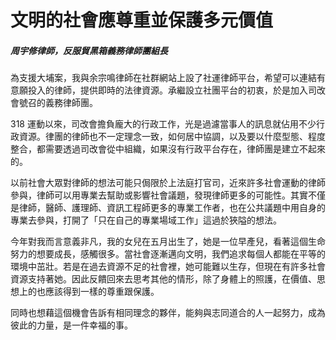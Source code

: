 # 文明的社會應尊重並保護多元價值

##### 周宇修律師，反服貿黑箱義務律師團組長

為支援大埔案，我與余宗鳴律師在社群網站上設了社運律師平台，希望可以連結有意願投入的律師，提供即時的法律資源。承繼設立社團平台的初衷，於是加入司改會號召的義務律師團。

318 運動以來，司改會擔負龐大的行政工作，光是過濾當事人的訊息就佔用不少行政資源。律團的律師也不一定理念一致，如何居中協調，以及要以什麼型態、程度整合，都需要透過司改會從中組織，如果沒有行政平台存在，律師團是建立不起來的。

以前社會大眾對律師的想法可能只侷限於上法庭打官司，近來許多社會運動的律師參與，律師可以用專業去幫助或影響社會議題，發現律師更多的可能性。其實不僅是律師，醫師、護理師、資訊工程師更多的專業工作者，也在公共議題中用自身的專業去參與，打開了「只在自己的專業場域工作」這過於狹隘的想法。

今年對我而言意義非凡，我的女兒在五月出生了，她是一位早產兒，看著這個生命努力的想要成長，感觸很多。當社會逐漸邁向文明，我們追求每個人都能在平等的環境中茁壯。若是在過去資源不足的社會裡，她可能難以生存，但現在有許多社會資源支持著她。因此反饋回來去思考其他的情形，除了身體上的照護，在價值、思想上的也應該得到一樣的尊重跟保護。

同時也想藉這個機會告訴有相同理念的夥伴，能夠與志同道合的人一起努力，成為彼此的力量，是一件幸福的事。
